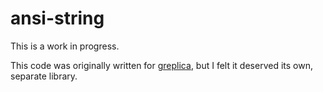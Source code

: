 # ansi-string

This is a work in progress.

This code was originally written for [greplica](https://pypi.org/project/greplica/), but I felt it deserved its own, separate library.